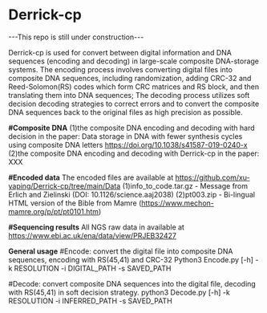 # Derrick-cp
---This repo is still under construction---

Derrick-cp is used for convert between digital information and DNA sequences (encoding and decoding) in large-scale composite DNA-storage systems. The encoding process involves converting digital files into composite DNA sequences, including randomization, adding CRC-32 and Reed-Solomon(RS) codes which form CRC matrices and RS block, and then translating them into DNA sequences; The decoding process utilizes soft decision decoding strategies to correct errors and to convert the composite DNA sequences back to the original files as high precision as possible.

**#Composite DNA**
(1)the composite DNA encoding and decoding with hard decision in the paper: 
Data storage in DNA with fewer synthesis cycles using composite DNA letters
https://doi.org/10.1038/s41587-019-0240-x
(2)the composite DNA encoding and decoding with Derrick-cp in the paper:  XXX

**#Encoded data**
The encoded files are available at https://github.com/xu-yaping/Derrick-cp/tree/main/Data
(1)info_to_code.tar.gz - Message from Erlich and Zielinski (DOI: 10.1126/science.aaj2038)
(2)pt003.zip - Bi-lingual HTML version of the Bible from Mamre (https://www.mechon-mamre.org/p/pt/pt0101.htm)

**#Sequencing results**
All NGS raw data in available at
https://www.ebi.ac.uk/ena/data/view/PRJEB32427

**General usage**
#Encode: convert the digital file into composite DNA sequences, encoding with RS(45,41) and CRC-32
Python3 Encode.py [-h] -k RESOLUTION -i DIGITAL_PATH -s SAVED_PATH

#Decode: convert composite DNA sequences into the digital file, decoding with RS(45,41) in soft decision strategy.
python3 Decode.py [-h] -k RESOLUTION -i INFERRED_PATH -s SAVED_PATH
